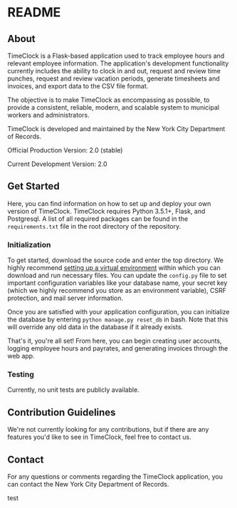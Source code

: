 # README #


## About ##

TimeClock is a Flask-based application used to track employee hours and relevant employee information. The application's development functionality currently includes the ability to clock in and out, request and review time punches, request and review vacation periods, generate timesheets and invoices, and export data to the CSV file format. 

The objective is to make TimeClock as encompassing as possible, to provide a consistent, reliable, modern, and scalable system to municipal workers and administrators. 

TimeClock is developed and maintained by the New York City Department of Records.

Official Production Version: 2.0 (stable)

Current Development Version: 2.0

## Get Started ##

Here, you can find information on how to set up and deploy your own version of TimeClock. TimeClock requires Python 3.5.1+, Flask, and Postgresql. A list of all required packages can be found in the `requirements.txt` file in the root directory of the repository. 

### Initialization ###

To get started, download the source code and enter the top directory. We highly recommend [setting up a virtual environment](https://virtualenv.pypa.io/en/stable/) within which you can download and run necessary files. You can update the `config.py` file to set important configuration variables like your database name, your secret key (which we highly recommend you store as an environment variable), CSRF protection, and mail server information. 

Once you are satisfied with your application configuration, you can initialize the database by entering `python manage.py reset_db` in bash. Note that this will override any old data in the database if it already exists. 

That's it, you're all set! From here, you can begin creating user accounts, logging employee hours and payrates, and generating invoices through the web app.

### Testing ###

Currently, no unit tests are publicly available.



## Contribution Guidelines ##

We're not currently looking for any contributions, but if there are any features you'd like to see in TimeClock, feel free to contact us.



## Contact ##

For any questions or comments regarding the TimeClock application, you can contact the New York City Department of Records.

test